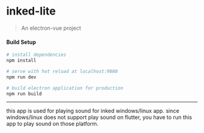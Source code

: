 # inked-lite

> An electron-vue project

#### Build Setup

``` bash
# install dependencies
npm install

# serve with hot reload at localhost:9080
npm run dev

# build electron application for production
npm run build


```

---

this app is used for playing sound for inked windows/linux app. since windows/linux does not support play sound on flutter,
you have to run this app to play sound on those platform.
